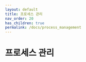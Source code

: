 ```yaml
---
layout: default
title: 프로세스 관리
nav_order: 20
has_children: true
permalink: /docs/process_management
---
```

# 프로세스 관리